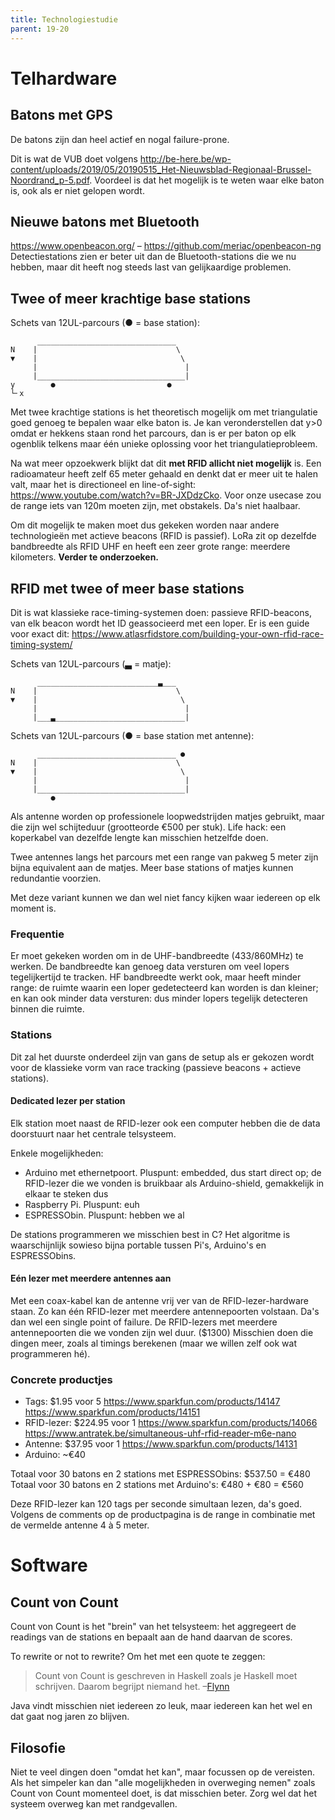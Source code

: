 ```yaml
---
title: Technologiestudie
parent: 19-20
---
```


# Telhardware

## Batons met GPS
De batons zijn dan heel actief en nogal failure-prone.

Dit is wat de VUB doet volgens http://be-here.be/wp-content/uploads/2019/05/20190515_Het-Nieuwsblad-Regionaal-Brussel-Noordrand_p-5.pdf. Voordeel is dat het mogelijk is te weten waar elke baton is, ook als er niet gelopen wordt.

## Nieuwe batons met Bluetooth
https://www.openbeacon.org/ – https://github.com/meriac/openbeacon-ng
Detectiestations zien er beter uit dan de Bluetooth-stations die we nu hebben, maar dit heeft nog steeds last van gelijkaardige problemen.

## Twee of meer krachtige base stations
Schets van 12UL-parcours (● = base station):
```
      _______________________________
N    |                               \
▼    |                                \
     |                                 |
     |_________________________________|
y        ●                         ●
└╴x
```

Met twee krachtige stations is het theoretisch mogelijk om met triangulatie goed genoeg te bepalen waar elke baton is. Je kan veronderstellen dat y>0 omdat er hekkens staan rond het parcours, dan is er per baton op elk ogenblik telkens maar één unieke oplossing voor het triangulatieprobleem.

Na wat meer opzoekwerk blijkt dat dit **met RFID allicht niet mogelijk** is. Een radioamateur heeft zelf 65 meter gehaald en denkt dat er meer uit te halen valt, maar het is directioneel en line-of-sight: https://www.youtube.com/watch?v=BR-JXDdzCko. Voor onze usecase zou de range iets van 120m moeten zijn, met obstakels. Da's niet haalbaar.

Om dit mogelijk te maken moet dus gekeken worden naar andere technologieën met actieve beacons (RFID is passief). LoRa zit op dezelfde bandbreedte als RFID UHF en heeft een zeer grote range: meerdere kilometers. **Verder te onderzoeken.**

## RFID met twee of meer base stations
Dit is wat klassieke race-timing-systemen doen: passieve RFID-beacons, van elk beacon wordt het ID geassocieerd met een loper. Er is een guide voor exact dit: https://www.atlasrfidstore.com/building-your-own-rfid-race-timing-system/

Schets van 12UL-parcours (▃ = matje):
```
      ___________________________▃___
N    |                               \
▼    |                                \
     |                                 |
     |___▃_____________________________|
```

Schets van 12UL-parcours (● = base station met antenne):
```
      _______________________________ ●
N    |                               \
▼    |                                \
     |                                 |
     |_________________________________|
         ●
```

Als antenne worden op professionele loopwedstrijden matjes gebruikt, maar die zijn wel schijteduur (grootteorde €500 per stuk). Life hack: een koperkabel van dezelfde lengte kan misschien hetzelfde doen.

Twee antennes langs het parcours met een range van pakweg 5 meter zijn bijna equivalent aan de matjes. Meer base stations of matjes kunnen redundantie voorzien.

Met deze variant kunnen we dan wel niet fancy kijken waar iedereen op elk moment is.

### Frequentie
Er moet gekeken worden om in de UHF-bandbreedte (433/860MHz) te werken. De bandbreedte kan genoeg data versturen om veel lopers tegelijkertijd te tracken. HF bandbreedte werkt ook, maar heeft minder range: de ruimte waarin een loper gedetecteerd kan worden is dan kleiner; en kan ook minder data versturen: dus minder lopers tegelijk detecteren binnen die ruimte.

### Stations
Dit zal het duurste onderdeel zijn van gans de setup als er gekozen wordt voor de klassieke vorm van race tracking (passieve beacons + actieve stations).

#### Dedicated lezer per station
Elk station moet naast de RFID-lezer ook een computer hebben die de data doorstuurt naar het centrale telsysteem.

Enkele mogelijkheden:

* Arduino met ethernetpoort. Pluspunt: embedded, dus start direct op; de RFID-lezer die we vonden is bruikbaar als Arduino-shield, gemakkelijk in elkaar te steken dus
* Raspberry Pi. Pluspunt: euh
* ESPRESSObin. Pluspunt: hebben we al

De stations programmeren we misschien best in C? Het algoritme is waarschijnlijk sowieso bijna portable tussen Pi's, Arduino's en ESPRESSObins.

#### Eén lezer met meerdere antennes aan
Met een coax-kabel kan de antenne vrij ver van de RFID-lezer-hardware staan. Zo kan één RFID-lezer met meerdere antennepoorten volstaan. Da's dan wel een single point of failure. De RFID-lezers met meerdere antennepoorten die we vonden zijn wel duur. ($1300) Misschien doen die dingen meer, zoals al timings berekenen (maar we willen zelf ook wat programmeren hé).

### Concrete productjes

* Tags:         $1.95 voor 5 https://www.sparkfun.com/products/14147 https://www.sparkfun.com/products/14151
* RFID-lezer: $224.95 voor 1 https://www.sparkfun.com/products/14066 https://www.antratek.be/simultaneous-uhf-rfid-reader-m6e-nano
* Antenne:     $37.95 voor 1 https://www.sparkfun.com/products/14131
* Arduino:    ~€40

Totaal voor 30 batons en 2 stations met ESPRESSObins: $537.50 = €480
Totaal voor 30 batons en 2 stations met Arduino's: €480 + €80 = €560

Deze RFID-lezer kan 120 tags per seconde simultaan lezen, da's goed. Volgens de comments op de productpagina is de range in combinatie met de vermelde antenne 4 à 5 meter.

# Software

## Count von Count
Count von Count is het "brein" van het telsysteem: het aggregeert de readings van de stations en bepaalt aan de hand daarvan de scores.

To rewrite or not to rewrite? Om het met een quote te zeggen:

> Count von Count is geschreven in Haskell zoals je Haskell moet schrijven. Daarom begrijpt niemand het.
> –[Flynn](https://mattermore.zeus.gent/quotes.html#2019-08-08_22:07:43)

Java vindt misschien niet iedereen zo leuk, maar iedereen kan het wel en dat gaat nog jaren zo blijven.

## Filosofie
Niet te veel dingen doen "omdat het kan", maar focussen op de vereisten. Als het simpeler kan dan "alle mogelijkheden in overweging nemen" zoals Count von Count momenteel doet, is dat misschien beter. Zorg wel dat het systeem overweg kan met randgevallen.

